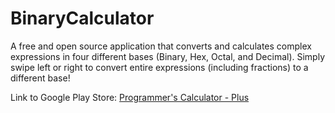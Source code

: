 BinaryCalculator
================

A free and open source application that converts and calculates complex expressions in four different bases (Binary, Hex, Octal, and Decimal). Simply swipe left or right to convert entire expressions (including fractions) to a different base!


Link to Google Play Store: [Programmer's Calculator - Plus](https://play.google.com/store/apps/details?id=com.ACM.binarycalculator "Programmer's Calculator - Plus")
